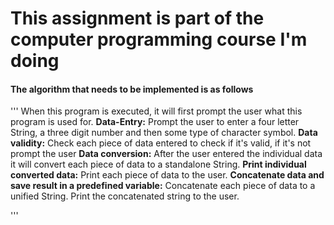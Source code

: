 This assignment is part of the computer programming course I'm doing
====================================================================

#### The algorithm that needs to be implemented is as follows

'''
When this program is executed, it will first prompt the user what this program is used for.
**Data-Entry:**
Prompt the user to enter a four letter String, a three digit number and then some type of character symbol.
**Data validity:**
Check each piece of data entered to check if it's valid, if it's not prompt the user
**Data conversion:**
After the user entered the individual data it will convert each piece of data to a standalone String.
**Print individual converted data:**
Print each piece of data to the user.
**Concatenate data and save result in a predefined variable:**
Concatenate each piece of data to a unified String.
Print the concatenated string to the user.

'''

